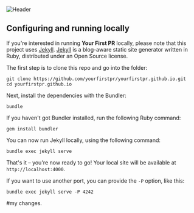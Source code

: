 ![Header](README_header.png)

## Configuring and running locally

If you're interested in running **Your First PR** locally, please note that this project uses [Jekyll](https://jekyllrb.com/). [Jekyll](https://jekyllrb.com/) is a blog-aware static site generator written in Ruby, distributed under an Open Source license.

The first step is to clone this repo and go into the folder:

```
git clone https://github.com/yourfirstpr/yourfirstpr.github.io.git
cd yourfirstpr.github.io
```

Next, install the dependencies with the Bundler:

```
bundle
```

If you haven't got Bundler installed, run the following Ruby command:

```
gem install bundler
```

You can now run Jekyll locally, using the following command:

```
bundle exec jekyll serve
```

That's it – you're now ready to go! Your local site will be available at `http://localhost:4000`.

If you want to use another port, you can provide the `-P` option, like this:

```
bundle exec jekyll serve -P 4242
```


#my changes.
